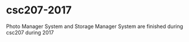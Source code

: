 # csc207-2017
Photo Manager System and Storage Manager System are finished during csc207 during 2017
